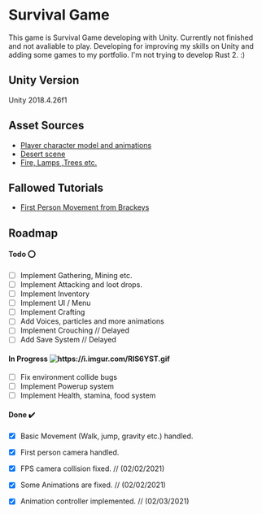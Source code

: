 # Survival Game
  This game is Survival Game developing with Unity. Currently not finished and not avaliable to play. Developing for improving my skills on Unity and adding some games to my portfolio. I'm not trying to develop Rust 2. :) 
 <br>
## Unity Version
Unity 2018.4.26f1
 <br>
## Asset Sources
- [Player character model and animations](https://www.mixamo.com/#/?page=1&type=Character)
- [Desert scene](https://runemarkstudio.itch.io/poly-desert)
- [Fire, Lamps ,Trees etc.](https://devassets.com/assets/rpg-tutorial-assets/) 
  <br>
## Fallowed Tutorials
- [First Person Movement from Brackeys](https://www.youtube.com/watch?v=_QajrabyTJc&t=1s)
  <br>
## Roadmap
#### Todo :o:
- [ ] Implement Gathering, Mining etc.
- [ ] Implement Attacking and loot drops.
- [ ] Implement Inventory
- [ ] Implement UI / Menu
- [ ] Implement Crafting
- [ ] Add Voices, particles and more animations
- [ ] Implement Crouching // Delayed
- [ ] Add Save System // Delayed
#### In Progress <img src="https://i.imgur.com/RlS6YST.gif" alt="https://i.imgur.com/RlS6YST.gif">
- [ ] Fix environment collide bugs
- [ ] Implement Powerup system
- [ ] Implement Health, stamina, food system
#### Done :heavy_check_mark:
- [x] Basic Movement (Walk, jump, gravity etc.) handled.
- [x] First person camera handled.
- [x] FPS camera collision fixed.     // (02/02/2021)
- [x] Some Animations are fixed.      // (02/02/2021)
- [x] Animation controller implemented.  // (02/03/2021)






